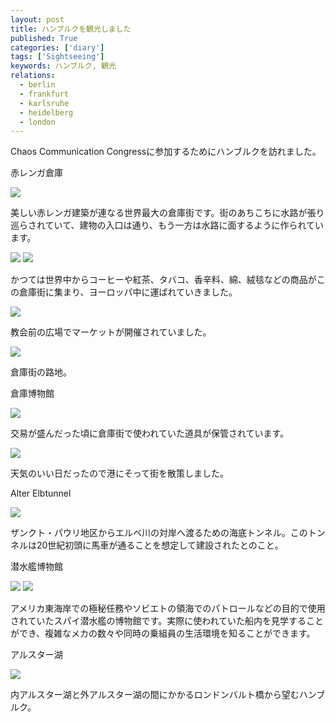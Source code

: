 ```yaml
---
layout: post
title: ハンブルクを観光しました
published: True
categories: ['diary']
tags: ['Sightseeing']
keywords: ハンブルク, 観光
relations:
  - berlin
  - frankfurt
  - karlsruhe
  - heidelberg
  - london
---
```


Chaos Communication Congressに参加するためにハンブルクを訪れました。

<p class="injection-center">赤レンガ倉庫</p>

<img src="https://dl.dropboxusercontent.com/u/12208857/img/hamburg01.JPG" class="image-on-frame">

美しい赤レンガ建築が連なる世界最大の倉庫街です。街のあちこちに水路が張り巡らされていて、建物の入口は通り、もう一方は水路に面するように作られています。

<img src="https://dl.dropboxusercontent.com/u/12208857/img/hamburg02.JPG" class="image-on-frame">

<img src="https://dl.dropboxusercontent.com/u/12208857/img/hamburg03.JPG" class="image-on-frame">

かつては世界中からコーヒーや紅茶、タバコ、香辛料、綿、絨毯などの商品がこの倉庫街に集まり、ヨーロッパ中に運ばれていきました。

<img src="https://dl.dropboxusercontent.com/u/12208857/img/hamburg04.JPG" class="image-on-frame">

教会前の広場でマーケットが開催されていました。

<img src="https://dl.dropboxusercontent.com/u/12208857/img/hamburg05.JPG" class="image-on-frame">

倉庫街の路地。

<p class="injection-center">倉庫博物館</p>

<img src="https://dl.dropboxusercontent.com/u/12208857/img/hamburg06.JPG" class="image-on-frame">

交易が盛んだった頃に倉庫街で使われていた道具が保管されています。

<img src="https://dl.dropboxusercontent.com/u/12208857/img/hamburg11.JPG" class="image-on-frame">

天気のいい日だったので港にそって街を散策しました。

<p class="injection-center">Alter Elbtunnel</p>

<img src="https://dl.dropboxusercontent.com/u/12208857/img/hamburg12.JPG" class="image-on-frame">

ザンクト・パウリ地区からエルベ川の対岸へ渡るための海底トンネル。このトンネルは20世紀初頭に馬車が通ることを想定して建設されたとのこと。

<p class="injection-center">潜水艦博物館</p>

<img src="https://dl.dropboxusercontent.com/u/12208857/img/hamburg13.JPG" class="image-on-frame">

<img src="https://dl.dropboxusercontent.com/u/12208857/img/hamburg14.JPG" class="image-on-frame">

アメリカ東海岸での極秘任務やソビエトの領海でのパトロールなどの目的で使用されていたスパイ潜水艦の博物館です。実際に使われていた船内を見学することができ、複雑なメカの数々や同時の乗組員の生活環境を知ることができます。

<p class="injection-center">アルスター湖</p>

<img src="https://dl.dropboxusercontent.com/u/12208857/img/hamburg21.JPG" class="image-on-frame">

内アルスター湖と外アルスター湖の間にかかるロンドンバルト橋から望むハンブルク。
